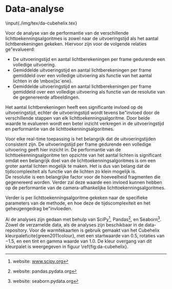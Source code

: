 # Data-analyse

\input{./img/tex/da-cubehelix.tex}

Voor de analyse van de performantie van de verschillende lichttoekenningsalgoritmes
is zowel naar de uitvoeringstijd als het aantal lichtberekeningen gekeken.
Hiervoor zijn voor de volgende relaties ge\"evalueerd:

* De uitvoeringstijd en aantal lichtberekeningen per frame gedurende een volledige uitvoering.
* Gemiddelde uitvoeringstijd en aantal lichtberekeningen per frame gemiddeld over een volledige
  uitvoering als functie van het aantal lichten in de \mbox{sc\`ene}.
* Gemiddelde uitvoeringstijd en aantal lichtberekeningen per frame gemiddeld over een volledige
  uitvoering als functie van de resolutie van de gegenereerde afbeeldingen.
 
Het aantal lichtberekeningen heeft een significante invloed op de uitvoeringstijd, echter
de uitvoeringstijd wordt tevens be\"invloed door de verschillende stappen van 
elk lichttoekenningsalgoritme. Door beide waarde te evalueren wordt een beter inzicht
verkregen in de uitvoeringstijd en performantie van de lichttoekenningsalgoritmes.

Voor elke real-time toepassing is het belangrijk dat de uitvoeringstijden 
consistent zijn. De uitvoeringstijd per frame gedurende een volledige uitvoering geeft
hier inzicht in. 
De performantie van de lichttoekenningsalgoritme ten opzichte van het aantal lichten is
significant omdat een belangrijk doel van de lichttoekenningsalgoritmes is om een groter
aantal lichten mogelijk te maken. Het is dus van belang dat de tijdscomplexiteit als functie
van de lichten zo klein mogelijk is.  
De resolutie is een belangrijke factor voor de hoeveelheid fragmenten die gegenereerd worden.
Verder zal deze waarde een invloed kunnen hebben op de performantie van de camera-afhankelijke
lichttoekenningsalgoritmes.

Verder is per lichttoekenningsalgoritme gekeken naar de specifieke parameters 
van de methode, en hoe deze de tijdscomplexiteit en het  geheugengedrag be\"invloeden.

Al de analyses zijn gedaan met behulp van SciPy[^scipy], Pandas[^pandas], en Seaborn[^seaborn]. Zowel de
verzamelde data, als de analyses zijn beschikbaar in de data-repository. 
Voor de warmtekaarten is gebruik gemaakt van het Cubehelix kleurpalet\cite{green2011colour},
met een startwaarde van $0.5$, rotaties van $-1.5$, en een tint en gamma waarde van $1.0$.
De kleur overgang van dit kleurpalet is weergegeven in figuur \ref{fig:da-cubehelix}.

[^scipy]: website: www.scipy.org
[^pandas]: website: pandas.pydata.org
[^seaborn]: website: seaborn.pydata.org

